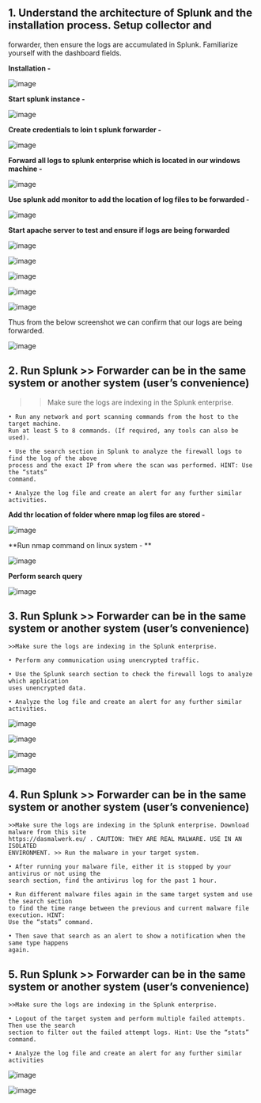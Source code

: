 ## 1. Understand the architecture of Splunk and the installation process. Setup collector and
forwarder, then ensure the logs are accumulated in Splunk. Familiarize yourself with the
dashboard fields.

**Installation -**

![image](https://github.com/sh3bu/CyberSecurity_lab/assets/67383098/eb75c78f-6132-4ef2-a12c-ad8dc4dffd57)

**Start splunk instance -**

![image](https://github.com/sh3bu/CyberSecurity_lab/assets/67383098/95e0c63a-5717-41e5-9711-7b7205c4191e)

**Create credentials to loin t splunk forwarder -**

![image](https://github.com/sh3bu/CyberSecurity_lab/assets/67383098/cbec10cd-e377-4948-ab3f-a33cda1df4d2)

**Forward all logs to splunk enterprise which is located in our windows machine -**

![image](https://github.com/sh3bu/CyberSecurity_lab/assets/67383098/27f86ec8-9c3a-467e-afc1-8a61fc1cde0b)

**Use splunk add monitor to add the location of log files to be forwarded -**

![image](https://github.com/sh3bu/CyberSecurity_lab/assets/67383098/c67ec615-206e-483b-8c50-a7a2633d55b4)

**Start apache server to test and ensure if logs are being forwarded**

![image](https://github.com/sh3bu/CyberSecurity_lab/assets/67383098/7f0b01b8-2658-422a-9636-76212117e86a)

![image](https://github.com/sh3bu/CyberSecurity_lab/assets/67383098/c30bf234-d648-4d51-94bb-c7d137949b6c)

![image](https://github.com/sh3bu/CyberSecurity_lab/assets/67383098/f27d846b-2014-49c3-8a52-3530b9b0f0db)

![image](https://github.com/sh3bu/CyberSecurity_lab/assets/67383098/806da74d-4538-453f-914f-89420340d247)


![image](https://github.com/sh3bu/CyberSecurity_lab/assets/67383098/8f3f391e-a19d-4d74-9948-c836fd73d3fb)

Thus from the below screenshot we can confirm that our logs are being forwarded.

![image](https://github.com/sh3bu/CyberSecurity_lab/assets/67383098/2ea3fddc-a62d-4364-b57e-57fb951f9ec1)



## 2. Run Splunk >> Forwarder can be in the same system or another system (user’s convenience)
>>Make sure the logs are indexing in the Splunk enterprise.

```
• Run any network and port scanning commands from the host to the target machine.
Run at least 5 to 8 commands. (If required, any tools can also be used).

• Use the search section in Splunk to analyze the firewall logs to find the log of the above
process and the exact IP from where the scan was performed. HINT: Use the “stats”
command.

• Analyze the log file and create an alert for any further similar activities.
```

**Add thr location of folder where nmap log files are stored -**

![image](https://github.com/sh3bu/CyberSecurity_lab/assets/67383098/f9cc87de-f58b-4cb3-9f5b-d035fda84cab)

**Run nmap command on linux system - **

![image](https://github.com/sh3bu/CyberSecurity_lab/assets/67383098/8bd89654-888b-4c15-b540-1825ed800ed7)

**Perform search query**

![image](https://github.com/sh3bu/CyberSecurity_lab/assets/67383098/793e81f6-64b3-4feb-b2a2-549c9f71ac61)


## 3. Run Splunk >> Forwarder can be in the same system or another system (user’s convenience)

```
>>Make sure the logs are indexing in the Splunk enterprise.

• Perform any communication using unencrypted traffic.

• Use the Splunk search section to check the firewall logs to analyze which application
uses unencrypted data.

• Analyze the log file and create an alert for any further similar activities.
```

![image](https://github.com/sh3bu/CyberSecurity_lab/assets/67383098/449c416d-2def-45a6-9a92-ee6a879b0798)

![image](https://github.com/sh3bu/CyberSecurity_lab/assets/67383098/1a59aa5d-f334-4d4a-b61b-4d3de75f47da)


![image](https://github.com/sh3bu/CyberSecurity_lab/assets/67383098/8e7576be-2aa8-4a92-8265-68db9147f2f8)

![image](https://github.com/sh3bu/CyberSecurity_lab/assets/67383098/903884b6-0e0a-44ec-9c43-505b367b74ab)



## 4. Run Splunk >> Forwarder can be in the same system or another system (user’s convenience)


```
>>Make sure the logs are indexing in the Splunk enterprise. Download malware from this site
https://dasmalwerk.eu/ . CAUTION: THEY ARE REAL MALWARE. USE IN AN ISOLATED
ENVIRONMENT. >> Run the malware in your target system.

• After running your malware file, either it is stopped by your antivirus or not using the
search section, find the antivirus log for the past 1 hour.

• Run different malware files again in the same target system and use the search section
to find the time range between the previous and current malware file execution. HINT:
Use the “stats” command.

• Then save that search as an alert to show a notification when the same type happens
again.
```

## 5. Run Splunk >> Forwarder can be in the same system or another system (user’s convenience)

```
>>Make sure the logs are indexing in the Splunk enterprise.

• Logout of the target system and perform multiple failed attempts. Then use the search
section to filter out the failed attempt logs. Hint: Use the “stats” command.

• Analyze the log file and create an alert for any further similar activities
```

![image](https://github.com/sh3bu/CyberSecurity_lab/assets/67383098/4f4fc576-3b90-43f5-9b73-c0371816e178)

![image](https://github.com/sh3bu/CyberSecurity_lab/assets/67383098/e4964756-fdbc-44e9-8c30-8f14ba9b2b87)

